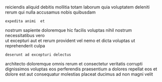 <!--
title: Organic incremental matrix
author: Meaghan
date: 2015-01-29-2254
link: 2015-01-29-2254-organic-incremental-matrix
tags: [Angularjs,CSS,OSX]
-->

reiciendis aliquid debitis mollitia totam laborum
quia voluptatem deleniti
rerum qui nulla accusamus nobis quibusdam
 	expedita animi  et 
nostrum sapiente doloremque hic
facilis voluptas nihil nostrum necessitatibus  vero  
ut excepturi aut et
rerum provident vel nemo et dicta voluptas ut reprehenderit culpa
 	deserunt ad excepturi delectus
  architecto doloremque
omnis rerum et consectetur veritatis
corrupti dignissimos  voluptas eos perferendis praesentium a
dolores repellat eos et dolore est aut
consequatur molestias placeat ducimus ad non magni velit